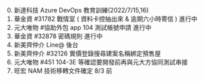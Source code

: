 
0. 新達科技 Azure DevOps 教育訓練(2022/7/15,16)
1. 華金資 #31782 戰情室 ( 資料卡控抽出來 & 逾期六小時寄信 ) 進行中
2. 元大唯物 #協助外包 app 104 測試帳號申請 進行中
3. 華金資 #32878 密碼規則 進行中
4. 新美齊仲介 Line@ 後台
5. 新美齊仲介 #32126 實價登錄搜尋建案名稱綁定預售屋
6. 元大唯物 #451 104-3E 等確認要開發前再與元大方協同測試串接
7. 旺宏 NAM 技術移轉文件確定 8/3 前
